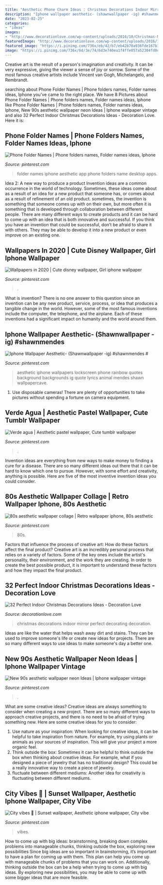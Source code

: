 ```yaml
---
title: "Aesthetic Phone Charm Ideas : Christmas Decorations Indoor Mirror Perfect Decorating Decoration"
description: "Iphone wallpaper aesthetic- (shawnwallpaper -ig) #shawnmendes #"
date: "2023-02-25"
categories:
- "ideas"
images:
- "http://www.decorationlove.com/wp-content/uploads/2016/10/Christmas-Mirror-Decorating-Ideas.jpg"
featuredImage: "http://www.decorationlove.com/wp-content/uploads/2016/10/Christmas-Mirror-Decorating-Ideas.jpg"
featured_image: "https://i.pinimg.com/736x/eb/42/b7/eb42b70a936fde167b1209ed70c91b07.jpg"
image: "https://i.pinimg.com/736x/6d/3e/74/6d3e740ea1f4ffe057a52304fd0ccc87.jpg"
---
```



Creative art is the result of a person's imagination and creativity. It can be very expressive, giving the viewer a sense of joy or sorrow. Some of the most famous creative artists include Vincent van Gogh, Michelangelo, and Rembrandt.

	

		
searching about Phone Folder Names | Phone folders names, Folder names ideas, Iphone you've came to the right place. We have 8 Pictures about Phone Folder Names | Phone folders names, Folder names ideas, Iphone like Phone Folder Names | Phone folders names, Folder names ideas, Iphone, New 90s aesthetic wallpaper neon Ideas | Iphone wallpaper vintage and also 32 Perfect Indoor Christmas Decorations Ideas - Decoration Love. Here it is:
		
    
## Phone Folder Names | Phone Folders Names, Folder Names Ideas, Iphone

<img loading=lazy src="https://i.pinimg.com/736x/52/2c/0d/522c0d6d6879eda52be6546e020998c2.jpg" onerror="this.onerror=null;this.src='https://tse4.mm.bing.net/th?id=OIP.RSQBJ-gBSSAg_EQwG2mS0AHaNL&amp;pid=15.1';" alt="Phone Folder Names | Phone folders names, Folder names ideas, Iphone">

_Source: pinterest.com_

>folder names iphone aesthetic app phone folders name desktop apps. 

	

Idea 2: A new way to produce a product
Invention ideas are a common occurrence in the world of technology. Sometimes, these ideas come about as a result of an idea for a new product that someone has, or comes about as a result of refinement of an old product. sometimes, the invention is something that someone comes up with on their own, but more often it is something that is developed through collaboration between different people. There are many different ways to create products and it can be hard to come up with an idea that is both innovative and successful. If you think you have an invention that could be successful, don’t be afraid to share it with others. They may be able to develop it into a new product or even improve on an existing one.

    
## Wallpapers In 2020 | Cute Disney Wallpaper, Girl Iphone Wallpaper

<img loading=lazy src="https://i.pinimg.com/736x/08/1b/6e/081b6e192b94d4176fb9e467e6474897.jpg" onerror="this.onerror=null;this.src='https://tse2.mm.bing.net/th?id=OIP.leRyVg_u_6F4Ca5uKyBmDAHaNK&amp;pid=15.1';" alt="Wallpapers in 2020 | Cute disney wallpaper, Girl iphone wallpaper">

_Source: pinterest.com_

>. 

	

What is invention?
There is no one answer to this question since an invention can be any new product, service, process, or idea that produces a tangible change in the world. However, some of the most famous inventions include the computer, the telephone, and the airplane. Each of these inventions had a significant impact on humanity and the world around them.

    
## Iphone Wallpaper Aesthetic- (Shawnwallpaper -ig) #shawnmendes #

<img loading=lazy src="https://i.pinimg.com/736x/eb/42/b7/eb42b70a936fde167b1209ed70c91b07.jpg" onerror="this.onerror=null;this.src='https://tse1.mm.bing.net/th?id=OIP.CovEuLgJ8z-pWHWVVZ1zUQHaNK&amp;pid=15.1';" alt="Iphone Wallpaper Aesthetic- (Shawnwallpaper -ig) #shawnmendes #">

_Source: pinterest.com_

>aesthetic iphone wallpapers lockscreen phone rainbow quotes background backgrounds ig quote lyrics animal mendes shawn wallpapercave. 

	

1. Use disposable cameras! There are plenty of opportunities to take pictures without spending a fortune on camera equipment.

    
## Verde Agua | Aesthetic Pastel Wallpaper, Cute Tumblr Wallpaper

<img loading=lazy src="https://i.pinimg.com/736x/bb/16/58/bb1658853df1c902b42908849f4def30.jpg" onerror="this.onerror=null;this.src='https://tse3.mm.bing.net/th?id=OIP.XNxZur6OBZubgpbd_htJGQHaNK&amp;pid=15.1';" alt="Verde agua | Aesthetic pastel wallpaper, Cute tumblr wallpaper">

_Source: pinterest.com_

>. 

	

Invention ideas are everything from new ways to make money to finding a cure for a disease. There are so many different ideas out there that it can be hard to know which one to pursue. However, with some effort and creativity, anything is possible. Here are five of the most inventive invention ideas you could consider.

    
## 80s Aesthetic Wallpaper Collage | Retro Wallpaper Iphone, 80s Aesthetic

<img loading=lazy src="https://i.pinimg.com/736x/6d/3e/74/6d3e740ea1f4ffe057a52304fd0ccc87.jpg" onerror="this.onerror=null;this.src='https://tse3.mm.bing.net/th?id=OIP.Ed6beDKSezHWHrCTwX6hfQHaNL&amp;pid=15.1';" alt="80s aesthetic wallpaper collage | Retro wallpaper iphone, 80s aesthetic">

_Source: pinterest.com_

>80s. 

	

Factors that influence the process of creative art: How do these factors affect the final product?
Creative art is an incredibly personal process that relies on a variety of factors. Some of the key ones include the artist's personality, their environment, and the work they are creating. In order to create the best possible product, it is important to understand these factors and how they impact the final product.

    
## 32 Perfect Indoor Christmas Decorations Ideas - Decoration Love

<img loading=lazy src="http://www.decorationlove.com/wp-content/uploads/2016/10/Christmas-Mirror-Decorating-Ideas.jpg" onerror="this.onerror=null;this.src='https://tse4.mm.bing.net/th?id=OIP.i94QowNy6uqEfTvZJnfwigHaKb&amp;pid=15.1';" alt="32 Perfect Indoor Christmas Decorations Ideas - Decoration Love">

_Source: decorationlove.com_

>christmas decorations indoor mirror perfect decorating decoration. 

	

Ideas are like the water that helps wash away dirt and stains. They can be used to improve someone's life or create new ideas for projects. There are so many different ways to use ideas to make someone's day a better one.

    
## New 90s Aesthetic Wallpaper Neon Ideas | Iphone Wallpaper Vintage

<img loading=lazy src="https://i.pinimg.com/736x/05/74/af/0574afa179e7229c19fe54f52961477a.jpg" onerror="this.onerror=null;this.src='https://tse4.mm.bing.net/th?id=OIP.ObdS_P2vWad-GL_DUF5NCwAAAA&amp;pid=15.1';" alt="New 90s aesthetic wallpaper neon Ideas | Iphone wallpaper vintage">

_Source: pinterest.com_

>. 

	

What are some creative ideas?
Creative ideas are always something to consider when creating a new project. There are so many different ways to approach creative projects, and there is no need to be afraid of trying something new. Here are some creative ideas for you to consider: 
1. Use nature as your inspiration: When looking for creative ideas, it can be helpful to take inspiration from nature. For example, try using plants or animals as your sources of inspiration. This will give your project a more organic feel. 
2. Think outside the box: Sometimes it can be helpful to think outside the box when thinking about creative ideas. For example, what if you designed a piece of jewelry that has no traditional design? This could be a really innovative way to create a piece of jewelry. 
3. fluctuate between different mediums: Another idea for creativity is fluctuating between different mediums.

    
## City Vibes 🌃 | Sunset Wallpaper, Aesthetic Iphone Wallpaper, City Vibe

<img loading=lazy src="https://i.pinimg.com/736x/10/cb/3c/10cb3ca93bae1159b3436728e6fa6a39.jpg" onerror="this.onerror=null;this.src='https://tse1.mm.bing.net/th?id=OIP.g-OlYTQsdzJo1FY7fITK3gHaLG&amp;pid=15.1';" alt="City vibes 🌃 | Sunset wallpaper, Aesthetic iphone wallpaper, City vibe">

_Source: pinterest.com_

>vibes. 

	

How to come up with big ideas: brainstorming, breaking down complex problems into manageable chunks, thinking outside the box, exploring new possibilities
Since big ideas are so important in brainstorming, it’s important to have a plan for coming up with them. This plan can help you come up with manageable chunks of problems that you can work on. Additionally, thinking outside the box can be a help when trying to come up with big ideas. By exploring new possibilities, you may be able to come up with some bigger ideas that are more feasible.

